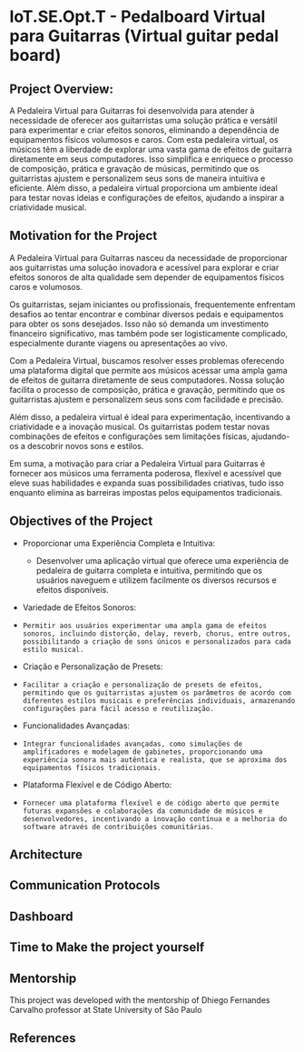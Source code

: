 # IoT.SE.Opt.T - Pedalboard Virtual para Guitarras (Virtual guitar pedal board)

## Project Overview:

A Pedaleira Virtual para Guitarras foi desenvolvida para atender à necessidade de oferecer aos guitarristas uma solução prática e versátil para experimentar e criar efeitos sonoros, eliminando a dependência de equipamentos físicos volumosos e caros. Com esta pedaleira virtual, os músicos têm a liberdade de explorar uma vasta gama de efeitos de guitarra diretamente em seus computadores. Isso simplifica e enriquece o processo de composição, prática e gravação de músicas, permitindo que os guitarristas ajustem e personalizem seus sons de maneira intuitiva e eficiente. Além disso, a pedaleira virtual proporciona um ambiente ideal para testar novas ideias e configurações de efeitos, ajudando a inspirar a criatividade musical.

## Motivation for the Project

A Pedaleira Virtual para Guitarras nasceu da necessidade de proporcionar aos guitarristas uma solução inovadora e acessível para explorar e criar efeitos sonoros de alta qualidade sem depender de equipamentos físicos caros e volumosos.

Os guitarristas, sejam iniciantes ou profissionais, frequentemente enfrentam desafios ao tentar encontrar e combinar diversos pedais e equipamentos para obter os sons desejados. Isso não só demanda um investimento financeiro significativo, mas também pode ser logisticamente complicado, especialmente durante viagens ou apresentações ao vivo.

Com a Pedaleira Virtual, buscamos resolver esses problemas oferecendo uma plataforma digital que permite aos músicos acessar uma ampla gama de efeitos de guitarra diretamente de seus computadores. Nossa solução facilita o processo de composição, prática e gravação, permitindo que os guitarristas ajustem e personalizem seus sons com facilidade e precisão.

Além disso, a pedaleira virtual é ideal para experimentação, incentivando a criatividade e a inovação musical. Os guitarristas podem testar novas combinações de efeitos e configurações sem limitações físicas, ajudando-os a descobrir novos sons e estilos.

Em suma, a motivação para criar a Pedaleira Virtual para Guitarras é fornecer aos músicos uma ferramenta poderosa, flexível e acessível que eleve suas habilidades e expanda suas possibilidades criativas, tudo isso enquanto elimina as barreiras impostas pelos equipamentos tradicionais.

## Objectives of the Project

- Proporcionar uma Experiência Completa e Intuitiva:
  - Desenvolver uma aplicação virtual que oferece uma experiência de pedaleira de guitarra completa e intuitiva, permitindo que os usuários naveguem e utilizem facilmente os diversos recursos e efeitos disponíveis.

- Variedade de Efeitos Sonoros:
-     Permitir aos usuários experimentar uma ampla gama de efeitos sonoros, incluindo distorção, delay, reverb, chorus, entre outros, possibilitando a criação de sons únicos e personalizados para cada estilo musical.

- Criação e Personalização de Presets:
-     Facilitar a criação e personalização de presets de efeitos, permitindo que os guitarristas ajustem os parâmetros de acordo com diferentes estilos musicais e preferências individuais, armazenando configurações para fácil acesso e reutilização.

- Funcionalidades Avançadas:
-     Integrar funcionalidades avançadas, como simulações de amplificadores e modelagem de gabinetes, proporcionando uma experiência sonora mais autêntica e realista, que se aproxima dos equipamentos físicos tradicionais.

- Plataforma Flexível e de Código Aberto:
-     Fornecer uma plataforma flexível e de código aberto que permite futuras expansões e colaborações da comunidade de músicos e desenvolvedores, incentivando a inovação contínua e a melhoria do software através de contribuições comunitárias.

## Architecture

## Communication Protocols

## Dashboard

## Time to Make the project yourself

## Mentorship

This project was developed with the mentorship of Dhiego Fernandes Carvalho professor at State University of São Paulo

## References


